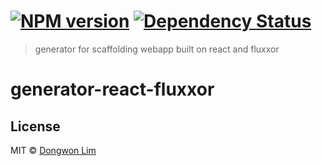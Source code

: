 #  [![NPM version][npm-image]][npm-url] [![Dependency Status][daviddm-image]][daviddm-url]

> generator for scaffolding webapp built on react and fluxxor

# generator-react-fluxxor




## License

MIT © [Dongwon Lim](idw111@gmail.com)

[npm-image]: https://badge.fury.io/js/generator-react-fluxxor.svg
[npm-url]: https://npmjs.org/package/generator-react-fluxxor
[travis-image]: https://travis-ci.org/idw111/generator-react-fluxxor.svg?branch=master
[travis-url]: https://travis-ci.org/idw111/generator-react-fluxxor
[daviddm-image]: https://david-dm.org/idw111/generator-react-fluxxor.svg?theme=shields.io
[daviddm-url]: https://david-dm.org/idw111/generator-react-fluxxor
